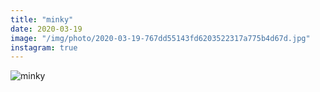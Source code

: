 ```yaml
---
title: "minky"
date: 2020-03-19
image: "/img/photo/2020-03-19-767dd55143fd6203522317a775b4d67d.jpg"
instagram: true
---
```


![minky](/img/photo/2020-03-19-767dd55143fd6203522317a775b4d67d.jpg)
